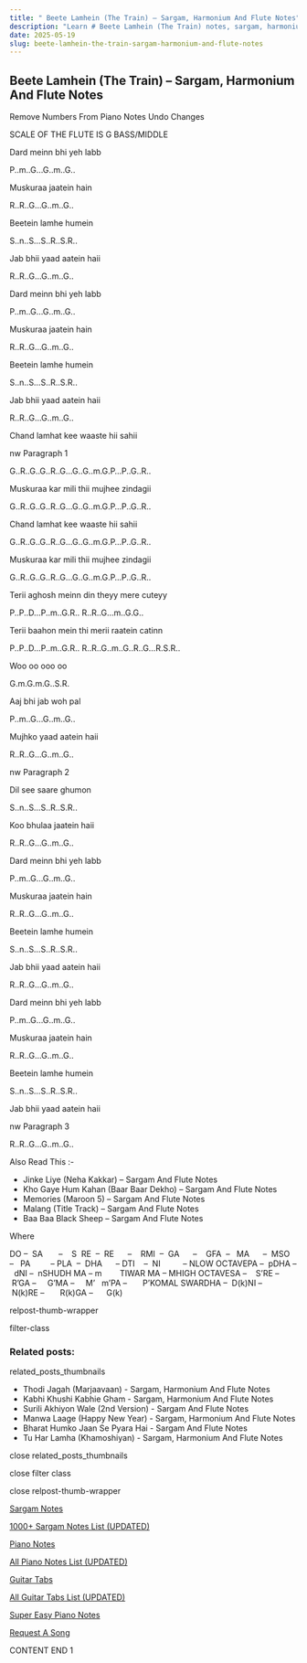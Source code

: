 ```yaml
---
title: " Beete Lamhein (The Train) – Sargam, Harmonium And Flute Notes"
description: "Learn # Beete Lamhein (The Train) notes, sargam, harmonium notations and flute notes. Easy step-by-step tutorial for beginners."
date: 2025-05-19
slug: beete-lamhein-the-train-sargam-harmonium-and-flute-notes
---
```


## Beete Lamhein (The Train) – Sargam, Harmonium And Flute Notes

Remove Numbers From Piano Notes
Undo Changes

SCALE OF THE FLUTE IS G BASS/MIDDLE

Dard meinn bhi yeh labb

P..m..G…G..m..G..

Muskuraa jaatein hain

R..R..G…G..m..G..

Beetein lamhe humein

S..n..S…S..R..S.R..

Jab bhii yaad aatein haii

R..R..G…G..m..G..

Dard meinn bhi yeh labb

P..m..G…G..m..G..

Muskuraa jaatein hain

R..R..G…G..m..G..

Beetein lamhe humein

S..n..S…S..R..S.R..

Jab bhii yaad aatein haii

R..R..G…G..m..G..

Chand lamhat kee waaste hii sahii

nw Paragraph 1

G..R..G..G..R..G…G..G..m.G.P…P..G..R..

Muskuraa kar mili thii mujhee zindagii

G..R..G..G..R..G…G..G..m.G.P…P..G..R..

Chand lamhat kee waaste hii sahii

G..R..G..G..R..G…G..G..m.G.P…P..G..R..

Muskuraa kar mili thii mujhee zindagii

G..R..G..G..R..G…G..G..m.G.P…P..G..R..

Terii aghosh meinn din theyy mere cuteyy

P..P..D…P..m..G.R.. R..R..G…m..G.G..

Terii baahon mein thi merii raatein catinn

P..P..D…P..m..G.R.. R..R..G..m..G..R..G…R.S.R..

Woo oo ooo oo

G.m.G.m.G..S.R.

Aaj bhi jab woh pal

P..m..G…G..m..G..

Mujhko yaad aatein haii

R..R..G…G..m..G..

nw Paragraph 2

Dil see saare ghumon

S..n..S…S..R..S.R..

Koo bhulaa jaatein haii

R..R..G…G..m..G..

Dard meinn bhi yeh labb

P..m..G…G..m..G..

Muskuraa jaatein hain

R..R..G…G..m..G..

Beetein lamhe humein

S..n..S…S..R..S.R..

Jab bhii yaad aatein haii

R..R..G…G..m..G..

Dard meinn bhi yeh labb

P..m..G…G..m..G..

Muskuraa jaatein hain

R..R..G…G..m..G..

Beetein lamhe humein

S..n..S…S..R..S.R..

Jab bhii yaad aatein haii

nw Paragraph 3

R..R..G…G..m..G..

Also Read This :-

- Jinke Liye (Neha Kakkar) – Sargam And Flute Notes
- Kho Gaye Hum Kahan (Baar Baar Dekho) – Sargam And Flute Notes
- Memories (Maroon 5) – Sargam And Flute Notes
- Malang (Title Track) – Sargam And Flute Notes
- Baa Baa Black Sheep – Sargam And Flute Notes

Where

DO –  SA       –    S  RE  –  RE      –    RMI  –  GA      –    GFA  –   MA      –  MSO  –   PA         – PLA  –  DHA      – DTI    –  NI          – NLOW OCTAVEPA –  pDHA –  dNI –  nSHUDH MA – m        TIWAR MA – MHIGH OCTAVESA –    S’RE –     R’GA –     G’MA –     M’   m’PA –       P’KOMAL SWARDHA –  D(k)NI –       N(k)RE –       R(k)GA –      G(k)

relpost-thumb-wrapper

filter-class

### Related posts:

related_posts_thumbnails

- Thodi Jagah (Marjaavaan) - Sargam, Harmonium And Flute Notes
- Kabhi Khushi Kabhie Gham - Sargam, Harmonium And Flute Notes
- Surili Akhiyon Wale (2nd Version) - Sargam And Flute Notes
- Manwa Laage (Happy New Year) - Sargam, Harmonium And Flute Notes
- Bharat Humko Jaan Se Pyara Hai - Sargam And Flute Notes
- Tu Har Lamha (Khamoshiyan) - Sargam, Harmonium And Flute Notes

close related_posts_thumbnails

close filter class

close relpost-thumb-wrapper

[Sargam Notes](/sargam-notes.html)

[1000+ Sargam Notes List (UPDATED)](/all-songs-list-sargam-notes.html)

[Piano Notes](/piano-notes.html)

[All Piano Notes List (UPDATED)](/all-songs-list-piano-notes.html)

[Guitar Tabs](/guitar-tabs.html)

[All Guitar Tabs List (UPDATED)](/all-songs-list-guitar-tabs.html)

[Super Easy Piano Notes](https://studywall.in/)

[Request A Song](/request-a-song.html)

CONTENT END 1
